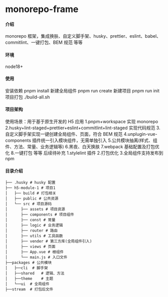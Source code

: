 # monorepo-frame

#### 介绍

monorepo 框架，集成换肤、自定义脚手架、husky、prettier、eslint、babel、commitlint、一键打包、BEM 规范 等等

#### 环境

node18+

#### 使用

安装依赖
pnpm install
新建全局组件
pnpm run create
新建项目
pnpm run init
项目打包
./build-all.sh

#### 项目架构

使用场景：用于基于原生开发的 H5 应用
1.pnpm+workspace 实现 monorepo
2.husky+lint-staged+prettier+eslint+commitlint+lint-staged 实现代码规范 3.自定义脚手架实现一键创建全局组件、页面，符合 BEM 规范
4.unplugin-vue-components 插件统一引入模块组件，无需单独引入 5.公共模块抽离(样式、组件、方法、常量、业务逻辑等) 6.黑夜、白天换肤
7.webpack 基础配置及打包优化 8.一键打包
等等
后续待补充
1.stylelint 插件 2.打包优化 3.全局组件支持发布到 npm

#### 目录介绍

```
├── .husky # husky 配置
├── h5-module-1 # 项目1
│   ├── build # 打包相关
│   ├── public # 公共资源
│   └── src # 项目源码
│      ├── assets # 项目资源
│      ├── components # 项目组件
│      ├── const # 常量
│      ├── logic # 业务逻辑
│      ├── router # 路由
│      ├── utils # 工具函数
│      ├── vender # 第三方库(全局组件引入)
│      ├── views # 页面
│      ├── App.vue # 根组件
│      └── main.js # 入口文件
├──packages # 公共模块
│   ├──cli  # 脚手架
│   ├──shared   # 逻辑、方法
│   ├──theme    # 主题
│   └──ui  # 全局组件
├──stream  # 打包后文件
```
